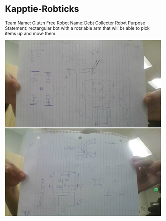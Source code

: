 # Kapptie-Robticks

Team Name: Gluten Free
Robot Name: Debt Collecter
Robot Purpose Statement: rectangular bot with a rotatable arm that will be able to pick items up and move them. 


![blueprint](https://github.com/1450slx/kapptie-robticks/blob/main/IMG_20250828_140014.jpg)
![blueprint](https://github.com/1450slx/kapptie-robticks/blob/main/IMG_20250828_140018.jpg)
